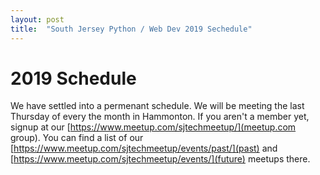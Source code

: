 ```yaml
---
layout: post
title:  "South Jersey Python / Web Dev 2019 Sechedule"
---
```


# 2019 Schedule

We have settled into a permenant schedule. We will be meeting the last Thursday of every the month in Hammonton. If you aren't a member yet, signup at our [https://www.meetup.com/sjtechmeetup/](meetup.com group). You can find a list of our [https://www.meetup.com/sjtechmeetup/events/past/](past) and [https://www.meetup.com/sjtechmeetup/events/](future) meetups there.
